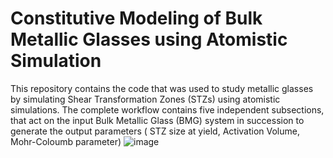# Constitutive Modeling of Bulk Metallic Glasses using Atomistic Simulation
This repository contains the code that was used to study metallic glasses by simulating Shear Transformation Zones (STZs) using atomistic simulations. The complete workflow contains five independent subsections, that act on the input Bulk Metallic Glass (BMG) system in succession to generate the output parameters ( STZ size at yield, Activation Volume, Mohr-Coloumb parameter) 
![image](https://github.com/ktksrv/Metallic_Glass/assets/69420577/fa739e69-5005-4ba7-bb91-3c186870c25d)


